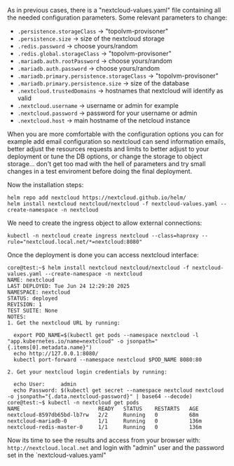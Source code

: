 As in previous cases, there is a "nextcloud-values.yaml" file containing all the needed configuration parameters.
Some relevant parameters to change:
  - `.persistence.storageClass` -> "topolvm-provisoner"
  - `.persistence.size` -> size of the nextcloud storage
  - `.redis.password` -> choose yours/random
  - `.redis.global.storageClass` -> "topolvm-provisoner"
  - `.mariadb.auth.rootPassword` -> choose yours/random
  - `.mariadb.auth.password` -> choose yours/random
  - `.mariadb.primary.persistence.storageClass` -> "topolvm-provisoner"
  - `.mariadb.primary.persistence.size` -> size of the database
  - `.nextcloud.trustedDomains` -> hostnames that nextcloud will identify as valid
  - `.nextcloud.username` -> username or admin for example
  - `.nextcloud.password` -> password for your username or admin
  - `.nextcloud.host` -> main hostname of the netcloud instance

When you are more comfortable with the configuration options you can for example add email configuration so nextcloud can send information emails, better adjust the resources requests and limits to better adjust to your deployment or tune the DB options, or change the storage to object storage... don't get too mad with the hell of parameters and try small changes in a test enviroment before doing the final deployment.

Now the installation steps:

```
helm repo add nextcloud https://nextcloud.github.io/helm/
helm install nextcloud nextcloud/nextcloud -f nextcloud-values.yaml --create-namespace -n nextcloud
```

We need to create the ingress object to allow external connections:
```
kubectl -n nextcloud create ingress nextcloud --class=haproxy --rule="nextcloud.local.net/*=nextcloud:8080"
```

Once the deployment is done you can access nextcloud interface:
```
core@test:~$ helm install nextcloud nextcloud/nextcloud -f nextcloud-values.yaml --create-namespace -n nextcloud
NAME: nextcloud
LAST DEPLOYED: Tue Jun 24 12:29:20 2025
NAMESPACE: nextcloud
STATUS: deployed
REVISION: 1
TEST SUITE: None
NOTES:
1. Get the nextcloud URL by running:

  export POD_NAME=$(kubectl get pods --namespace nextcloud -l "app.kubernetes.io/name=nextcloud" -o jsonpath="{.items[0].metadata.name}")
  echo http://127.0.0.1:8080/
  kubectl port-forward --namespace nextcloud $POD_NAME 8080:80

2. Get your nextcloud login credentials by running:

  echo User:     admin
  echo Password: $(kubectl get secret --namespace nextcloud nextcloud -o jsonpath="{.data.nextcloud-password}" | base64 --decode)
core@test:~$ kubectl -n nextcloud get pods   
NAME                         READY   STATUS    RESTARTS   AGE
nextcloud-8597db65bd-lb7rw   2/2     Running   0          68m
nextcloud-mariadb-0          1/1     Running   0          136m
nextcloud-redis-master-0     1/1     Running   0          136m
```

Now its time to see the results and access from your browser with: `http://nextcloud.local.net` and login with "admin" user and the password set in the `nextcloud-values.yaml"
